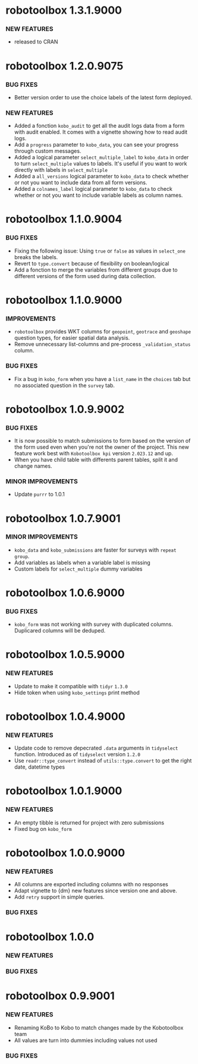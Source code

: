 robotoolbox 1.3.1.9000
======================

### NEW FEATURES

  * released to CRAN

robotoolbox 1.2.0.9075
======================

### BUG FIXES
- Better version order to use the choice labels of the latest form deployed.

### NEW FEATURES
- Added a fonction `kobo_audit` to get all the audit logs data from a form with audit enabled. It comes with a vignette showing how to read audit logs.
- Add a `progress` parameter to `kobo_data`, you can see your progress through custom messages.
- Added a logical parameter `select_multiple_label` to `kobo_data` in order to turn `select_multiple` values to labels. It's useful if you want to work directly with labels in `select_multiple`
- Added a `all_versions` logical parameter to `kobo_data` to check whether or not you want to include data from all form versions.
- Added a `colnames_label` logical parameter to `kobo_data` to check whether or not you want to include variable labels as column names.

robotoolbox 1.1.0.9004
======================

### BUG FIXES

- Fixing the following issue: Using `true` or `false` as values in `select_one` breaks the labels.
- Revert to `type.convert` because of flexibility on boolean/logical
- Add a fonction to merge the variables from different groups due to different versions of the form used during data collection.


robotoolbox 1.1.0.9000
======================

### IMPROVEMENTS

- `robotoolbox` provides WKT columns for `geopoint`, `geotrace` and `geoshape` question types, for easier spatial data analysis.
- Remove unnecessary list-columns and pre-process `_validation_status` column.

### BUG FIXES

- Fix a bug in `kobo_form` when you have a `list_name` in the `choices` tab but no associated question in the `survey` tab.

robotoolbox 1.0.9.9002
======================

### BUG FIXES

- It is now possible to match submissions to form based on the version of the form used even when you're not the owner of the project. This new feature work best with `Kobotoolbox kpi` version `2.023.12` and up.
- When you have child table with differents parent tables, split it and change names.

### MINOR IMPROVEMENTS
- Update `purrr` to 1.0.1

robotoolbox 1.0.7.9001
======================

### MINOR IMPROVEMENTS

- `kobo_data` and `kobo_submissions` are faster for surveys with `repeat group`.
-  Add variables as labels when a variable label is missing
-  Custom labels for `select_multiple` dummy variables


robotoolbox 1.0.6.9000
======================

### BUG FIXES

- `kobo_form` was not working with survey with duplicated columns. Duplicared columns will be deduped.


robotoolbox 1.0.5.9000
======================

### NEW FEATURES

- Update to make it compatible with `tidyr` `1.3.0`
- Hide token when using `kobo_settings` print method

robotoolbox 1.0.4.9000
======================

### NEW FEATURES

- Update code to remove depecrated `.data` arguments in `tidyselect` function. Introduced as of `tidyselect` version `1.2.0`
- Use `readr::type_convert` instead of `utils::type.convert` to get the right date, datetime types

robotoolbox 1.0.1.9000
======================

### NEW FEATURES

- An empty tibble is returned for project with zero submissions
- Fixed bug on `kobo_form`

robotoolbox 1.0.0.9000
======================

### NEW FEATURES

- All columns are exported including columns with no responses
-  Adapt vignette to {dm} new features since version one and above.
-  Add `retry` support in simple queries.

### BUG FIXES


robotoolbox 1.0.0
======================

### NEW FEATURES

### BUG FIXES



robotoolbox 0.9.9001
======================

### NEW FEATURES
- Renaming KoBo to Kobo to match changes made by the Kobotoolbox team
-  All values are turn into dummies including values not used

### BUG FIXES
